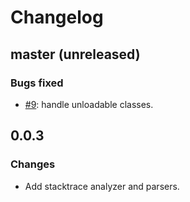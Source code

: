 # Changelog

## master (unreleased)

### Bugs fixed

* [#9](https://github.com/clojure-emacs/haystack/issues/9): handle unloadable classes.

## 0.0.3

### Changes

* Add stacktrace analyzer and parsers.
